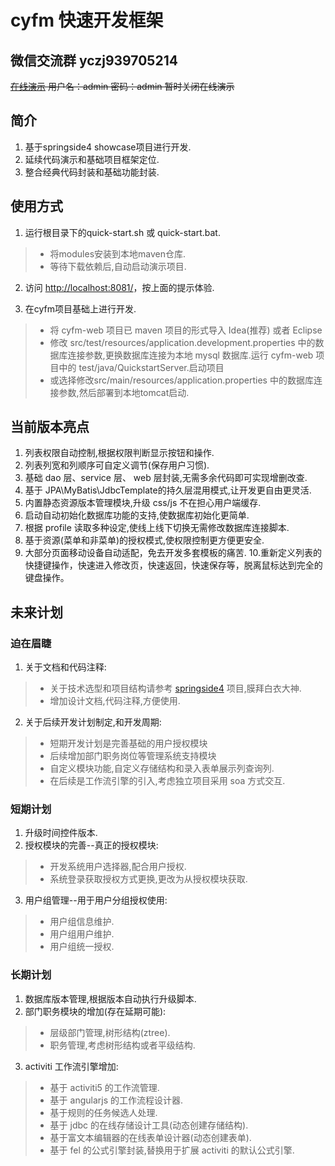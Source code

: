 # cyfm 快速开发框架

## 微信交流群 yczj939705214
~~<a href="http://ycbbs.vip:8080/cyfm-web/login" target="_blank">在线演示</a> 用户名：admin 密码：admin 暂时关闭在线演示~~

## 简介

1. 基于springside4 showcase项目进行开发.
2. 延续代码演示和基础项目框架定位.
3. 整合经典代码封装和基础功能封装.

## 使用方式

1. 运行根目录下的quick-start.sh 或 quick-start.bat.
>* 将modules安装到本地maven仓库.
>* 等待下载依赖后,自动启动演示项目.

2. 访问 [http://localhost:8081/](http://localhost:8081/)，按上面的提示体验.

3. 在cyfm项目基础上进行开发.
>* 将 cyfm-web 项目已 maven 项目的形式导入 Idea(推荐) 或者 Eclipse 
>* 修改 src/test/resources/application.development.properties 中的数据库连接参数,更换数据库连接为本地 mysql 数据库.运行 cyfm-web 项目中的 test/java/QuickstartServer.启动项目
>* 或选择修改src/main/resources/application.properties 中的数据库连接参数,然后部署到本地tomcat启动.


## 当前版本亮点

1. 列表权限自动控制,根据权限判断显示按钮和操作.
2. 列表列宽和列顺序可自定义调节(保存用户习惯).
3. 基础 dao 层、service 层、 web 层封装,无需多余代码即可实现增删改查.
4. 基于 JPA\MyBatis\JdbcTemplate的持久层混用模式,让开发更自由更灵活.
5. 内置静态资源版本管理模块,升级 css/js 不在担心用户端缓存.
6. 启动自动初始化数据库功能的支持,使数据库初始化更简单.
7. 根据 profile 读取多种设定,使线上线下切换无需修改数据库连接脚本.
8. 基于资源(菜单和非菜单)的授权模式,使权限控制更方便更安全.
9. 大部分页面移动设备自动适配，免去开发多套模板的痛苦.
10.重新定义列表的快捷键操作，快速进入修改页，快速返回，快速保存等，脱离鼠标达到完全的键盘操作。


## 未来计划

### 迫在眉睫

1. 关于文档和代码注释:
>- 关于技术选型和项目结构请参考 [springside4](https://github.com/springside/springside4) 项目,膜拜白衣大神.
>- 增加设计文档,代码注释,方便使用.
2. 关于后续开发计划制定,和开发周期:
>- 短期开发计划是完善基础的用户授权模块
>- 后续增加部门职务岗位等管理系统支持模块
>- 自定义模块功能,自定义存储结构和录入表单展示列查询列.
>- 在后续是工作流引擎的引入,考虑独立项目采用 soa 方式交互.

### 短期计划
1. 升级时间控件版本.
2. 授权模块的完善--真正的授权模块:
>- 开发系统用户选择器,配合用户授权.
>- 系统登录获取授权方式更换,更改为从授权模块获取.
3. 用户组管理--用于用户分组授权使用:
>- 用户组信息维护.
>- 用户组用户维护.
>- 用户组统一授权.

### 长期计划
1. 数据库版本管理,根据版本自动执行升级脚本.
2. 部门职务模块的增加(存在延期可能):
>- 层级部门管理,树形结构(ztree).
>- 职务管理,考虑树形结构或者平级结构.
3. activiti 工作流引擎增加:
>- 基于 activiti5 的工作流管理.
>- 基于 angularjs 的工作流程设计器.
>- 基于规则的任务候选人处理.
>- 基于 jdbc 的在线存储设计工具(动态创建存储结构).
>- 基于富文本编辑器的在线表单设计器(动态创建表单).
>- 基于 fel 的公式引擎封装,替换用于扩展 activiti 的默认公式引擎.


